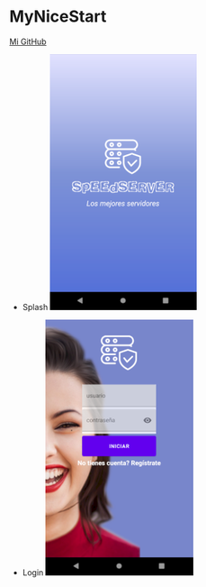 # MyNiceStart
[Mi GitHub](https://github.com/iviherper)

* Splash
![Splash](img/splash.PNG)

* Login
![Login](img/login.PNG)
